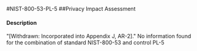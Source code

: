 #NIST-800-53-PL-5
##Privacy Impact Assessment
#### Description
"[Withdrawn: Incorporated into Appendix J, AR-2]."
No information found for the combination of standard NIST-800-53 and control PL-5
